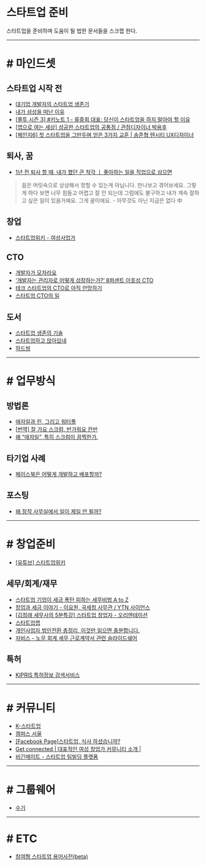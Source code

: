 스타트업 준비
============

스타트업을 준비하며 도움이 될 법한 문서들을 스크랩 한다.


---------------------


# # 마인드셋
## 스타트업 시작 전
* [대기업 개발자의 스타트업 생존기](https://brunch.co.kr/@dragonchoi/1)
* [내가 삼성을 떠난 이유](http://news.chosun.com/misaeng/svc/job_search.html?squery=%EB%82%B4%EA%B0%80+%EC%82%BC%EC%84%B1%EC%9D%84+%EB%96%A0%EB%82%9C+%EC%9D%B4%EC%9C%A0)
* [[쫄투 시즌 3] #키노트 1 - 류중희 대표: 당신이 스타트업을 하지 말아야 할 이유](https://youtu.be/5dUTDw3u2ms)
* [[앱으로 여는 세상] 성공한 스타트업의 공통점 / 관점디자이너 박용후](https://youtu.be/SR-i6gGQxCo)
* [[체인지6] 첫 스타트업을 그만두며 얻은 3가지 교훈 | 송준협 텐시티 UX디자이너](https://youtu.be/dtBMIbcwj_Q)

## 퇴사, 꿈
* [1년 전 퇴사 할 때, 내가 했던 큰 착각 ㅣ 좋아하는 일을 직업으로 삼으면](https://youtu.be/DtfMNrXakaY)
> 꿈은 머릿속으로 상상해서 정할 수 있는게 아닙니다.
만나보고 겪어보세요.
그렇게 하다 보면 너무 힘들고 어렵고 잘 안 되는데
그럼에도 불구하고 내가 계속 잘하고 싶은 일이 있을거예요.
그게 꿈이에요. - 아무것도 아닌 지금은 없다 中

## 창업
* [스타트업위키 - 여성사업가](https://www.youtube.com/watch?v=Dd0xKd1FPh0&list=PL1EEzJ4dg0CjalxseITEyESa-5FReeNlF)

## CTO
* [개발자가 모자라요](http://youngrok.com/%EA%B0%9C%EB%B0%9C%EC%9E%90%EA%B0%80%20%EB%AA%A8%EC%9E%90%EB%9D%BC%EC%9A%94)
* [‘개발자는 관리자로 어떻게 성장하는가?’ 8퍼센트 이호성 CTO](https://www.theteams.kr/teamterview/page/327)
* [테크 스타트업의 CTO로 아직 안망하기](http://blog.kivol.net/post/166938679603/%ED%85%8C%ED%81%AC-%EC%8A%A4%ED%83%80%ED%8A%B8%EC%97%85%EC%9D%98-cto%EB%A1%9C-%EC%95%84%EC%A7%81-%EC%95%88%EB%A7%9D%ED%95%98%EA%B8%B0-0-%EC%84%9C%EB%AC%B8)
* [스타트업 CTO의 일](https://brunch.co.kr/@leehosung/40)

## 도서
* [스타트업 생존의 기술](http://m.book.naver.com/bookdb/book_detail.nhn?biblio.bid=12299947)
* [스타트업하고 앉아있네](http://m.book.naver.com/bookdb/book_detail.nhn?biblio.bid=12523681)
* [하드씽](http://m.book.naver.com/bookdb/book_detail.nhn?biblio.bid=8501719)

----------

# # 업무방식

## 방법론
* [애자일과 린, 그리고 워터폴](https://brunch.co.kr/@insuk/17)
* [[번역] 잘 가요 스크럼, 반가워요 칸반](https://medium.com/@pitzcarraldo/%EB%B2%88%EC%97%AD-%EC%9E%98-%EA%B0%80%EC%9A%94-%EC%8A%A4%ED%81%AC%EB%9F%BC-%EB%B0%98%EA%B0%80%EC%9B%8C%EC%9A%94-%EC%B9%B8%EB%B0%98-e27d1db15699)
* [왜 “애자일”, 특히 스크럼이 끔찍한가.](http://wonnyz.tumblr.com/post/136256619316/%EC%99%9C-%EC%95%A0%EC%9E%90%EC%9D%BC-%ED%8A%B9%ED%9E%88-%EC%8A%A4%ED%81%AC%EB%9F%BC%EC%9D%B4-%EB%81%94%EC%B0%8D%ED%95%9C%EA%B0%80)


## 타기업 사례
* [페이스북은 어떻게 개발하고 배포할까? ](http://egloos.zum.com/swprocess/v/3009704)

## 포스팅
* [왜 정작 사무실에서 일이 제일 안 될까?](https://brunch.co.kr/@dohyunkim/121)

------------

# # 창업준비
* [[유튜브] 스타트업위키](https://www.youtube.com/channel/UCfpfrNK3iKi93gYeTl5Z4FA)

## 세무/회계/재무
* [스타트업 기업이 세금 폭탄 피하는 세무비법 A to Z](https://youtu.be/AKYZVDN01ws)
* [창업과 세금 이야기 - 이요원, 국세청 사무관 / YTN 사이언스](https://youtu.be/WwTdq1PdsYo)
* [[김정래 세무사의 5분특강] 스타트업 창업자 - 오리엔테이션](https://www.youtube.com/watch?v=qBEcnLJUhlA)
* [스타트업랩](https://www.youtube.com/results?search_query=%EC%8A%A4%ED%83%80%ED%8A%B8%EC%97%85%EB%9E%A9)
* [개인사업자 법인전환 총정리, 이것만 읽으면 충분합니다.](https://blog.help-me.kr/2018/01/15208/)
* [자비스 - 노무 회계 세무 근로계약서 관련 슬라이드쉐어](https://www.slideshare.net/jobisnv?utm_campaign=profiletracking&utm_medium=sssite&utm_source=ssslideview )

## 특허
* [KIPRIS 특허정보 검색서비스](http://me2.do/5ptuD5Tf)

------------

# # 커뮤니티
* [K-스타트업](https://www.k-startup.go.kr/main.do)
* [캠퍼스 서울](https://www.campus.co/seoul/ko/)
* [[Facebook Page]스타트업, 식사 하셨습니까?](https://www.facebook.com/groups/795777620529967/902416993199362/)
* [Get connected | 대표적인 여성 창업가 커뮤니티 소개 |](https://www.youtube.com/watch?v=rAJej4l8jiU)
* [비긴메이트 - 스타트업 팀빌딩 플랫폼](https://www.facebook.com/beginmate/)

--------------

# # 그룹웨어
* [수기](http://naver.me/Fh2LTwgM)

-----------

# # ETC
* [참여형 스타트업 용어사전(beta)](http://startup-wiki.kr/)
